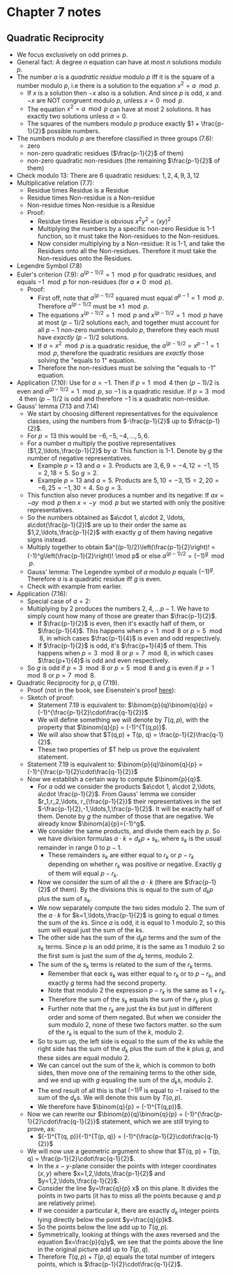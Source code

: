 # Chapter 7 notes

## Quadratic Reciprocity

- We focus exclusively on odd primes $p$.
- General fact: A degree $n$ equation can have at most $n$ solutions modulo $p$.
- The number $a$ is a *quadratic residue* modulo $p$ iff it is the square of a number modulo $p$, i.e there is a solution to the equation $x^2=a \mod p$.
    - If $x$ is a solution then $-x$ also is a solution. And since $p$ is odd, $x$ and $-x$ are NOT congruent modulo $p$, unless $x=0 \mod p$.
    - The equation $x^2=a \mod p$ can have at most 2 solutions. It has exactly two solutions unless $a=0$.
    - The squares of the numbers modulo $p$ produce exactly $1 + \frac{p-1}{2}$ possible numbers.
- The numbers modulo $p$ are therefore classified in three groups (7.6):
    - zero
    - non-zero quadratic residues ($\frac{p-1}{2}$ of them)
    - non-zero quadratic non-residues (the remaining $\frac{p-1}{2}$ of them)
- Check modulo 13: There are 6 quadratic residues: $1,2,4,9,3,12$
- Multiplicative relation (7.7):
    - Residue times Residue is a Residue
    - Residue times Non-residue is a Non-residue
    - Non-residue times Non-residue is a Residue
    - Proof:
        - Residue times Residue is obvious $x^2y^2=(xy)^2$
        - Multiplying the numbers by a specific non-zero Residue is 1-1 function, so it must take the Non-residues to the Non-residues.
        - Now consider multiplying by a Non-residue: It is 1-1, and take the Residues onto all the Non-residues. Therefore it must take the Non-residues onto the Residues.
- Legendre Symbol (7.8)
- Euler's criterion (7.9): $a^{(p-1)/2}=1\mod p$ for quadratic residues, and equals $-1\mod p$ for non-residues (for $a\neq 0\mod p$).
    - Proof:
        - First off, note that $a^{(p-1)/2}$ squared must equal $a^{p-1}=1\mod p$. Therefore $a^{(p-1)/2}$ must be $\pm 1\mod p$.
        - The equations $x^{(p-1)/2}=1\mod p$ and $x^{(p-1)/2}=1\mod p$ have at most $(p-1)/2$ solutions each, and together must account for all $p-1$ non-zero numbers modulo $p$, therefore they each must have *exactly* $(p-1)/2$ solutions.
        - If $a=x^2 \mod p$ is a quadratic residue, the $a^{(p-1)/2}=x^{p-1}=1\mod p$, therefore the quadratic residues are *exactly* those solving the "equals to 1" equation.
        - Therefore the non-residues must be solving the "equals to -1" equation.
- Application (7.10): Use for $a=-1$. Then if $p=1\mod 4$ then $(p-1)/2$ is even and $a^{(p-1)/2} = 1\mod p$, so $-1$ is a quadratic residue. If $p=3\mod 4$ then $(p-1)/2$ is odd and therefore $-1$ is a quadratic non-residue.
- Gauss' lemma (7.13 and 7.14)
    - We start by choosing different representatives for the equivalence classes, using the numbers from $-\frac{p-1}{2}$ up to $\frac{p-1}{2}$.
    - For $p=13$ this would be $-6,-5,-4,\ldots,5,6$.
    - For a number $a$ multiply the postive representatives ($1,2,\ldots,\frac{p-1}{2}$ by $a$: This function is 1-1. Denote by $g$ the number of negative representatives.
        - Example $p=13$ and $a=3$. Products are $3,6,9=-4,12=-1,15=2,18=5$. So $g=2$.
        - Example $p=13$ and $a=5$. Products are $5,10=-3,15=2,20=-6,25=-1,30=4$. So $g=3$.
    - This function also never produces a number and its negative: If $ax=-ay\mod p$ then $x=-y\mod p$ but we started with only the positive representatives.
    - So the numbers obtained as $a\cdot 1, a\cdot 2, \ldots, a\cdot(\frac{p-1}{2})$ are up to their order the same as $1,2,\ldots,\frac{p-1}{2}$ with exactly $g$ of them having negative signs instead.
    - Multiply together to obtain $a^{(p-1)/2}\left(\frac{p-1}{2}\right)! = (-1)^g\left(\frac{p-1}{2}\right)! \mod p$ or else $a^{(p-1)/2}=(-1)^g \mod p$.
    - Gauss' lemma: The Legendre symbol of $a$ modulo $p$ equals $(-1)^g$. Therefore $a$ is a quadratic residue iff $g$ is even.
    - Check with example from earlier.
- Application (7.16):
    - Special case of $a=2$:
    - Multiplying by $2$ produces the numbers $2, 4, \ldots p-1$. We have to simply count how many of those are greater than $\frac{p-1}{2}$.
        - If $\frac{p-1}{2}$ is even, then it's exactly half of them, or $\frac{p-1}{4}$. This happens when $p=1\mod 8$ or $p=5\mod 8$, in which cases $\frac{p-1}{4}$ is even and odd respectively.
        - If $\frac{p-1}{2}$ is odd, it's $\frac{p+1}{4}$ of them. This happens when $p=3\mod 8$ or $p=7\mod 8$, in which cases $\frac{p+1}{4}$ is odd and even respectively.
    - So $g$ is odd if $p=3\mod 8$ or $p=5\mod 8$ and $g$ is even if $p=1\mod 8$ or $p=7\mod 8$.
- Quadratic Reciprocity for $p,q$ (7.19).
    - Proof (not in the book, see Eisenstein's proof [here](https://en.wikipedia.org/wiki/Proofs_of_quadratic_reciprocity#Eisenstein's_proof)):
    - Sketch of proof:
        - Statement 7.19 is equivalent to: $\binom{p}{q}\binom{q}{p} = (-1)^{\frac{p-1}{2}\cdot\frac{q-1}{2}}$
        - We will define something we will denote by $T(q, p)$, with the property that $\binom{q}{p} = (-1)^{T(q,p)}$.
        - We will also show that $T(q,p) + T(p, q) = \frac{p-1}{2}\frac{q-1}{2}$.
        - These two properties of $T help us prove the equivalent statement.
    - Statement 7.19 is equivalent to: $\binom{p}{q}\binom{q}{p} = (-1)^{\frac{p-1}{2}\cdot\frac{q-1}{2}}$
    - Now we establish a certain way to compute $\binom{p}{q}$.
        - For $a$ odd we consider the products $a\cdot 1, a\cdot 2,\ldots, a\cdot \frac{p-1}{2}$. From Gauss' lemma we consider $r_1,r_2,\ldots, r_{\frac{p-1}{2}}$ their representatives in the set $-\frac{p-1}{2},-1,\ldots,1,\frac{p-1}{2}$. It will be exactly half of them. Denote by $g$ the number of those that are negative. We already know $\binom{a}{p}=(-1)^g$.
        - We consider the same products, and divide them each by $p$. So we have division formulas $a\cdot k = d_k p + s_k$, where $s_k$ is the usual remainder in range $0$ to $p-1$.
            - These remainders $s_k$ are either equal to $r_k$ or $p-r_k$ depending on whether $r_k$ was positive or negative. Exactly $g$ of them will equal $p-r_k$.
        - Now we consider the sum of all the $a\cdot k$ (there are $\frac{p-1}{2}$ of them). By the divisions this is equal to the sum of $d_k p$ plus the sum of $s_k$.
        - We now separately compute the two sides modulo $2$. The sum of the $a\cdot k$ for $k=1,\ldots,\frac{p-1}{2}$ is going to equal $a$ times the sum of the $k$s. Since $a$ is odd, it is equal to $1$ modulo $2$, so this sum will equal just the sum of the $k$s.
        - The other side has the sum of the $d_k p$ terms and the sum of the $s_k$ terms. Since $p$ is an odd prime, it is the same as $1$ modulo $2$ so the first sum is just the sum of the $d_k$ terms, modulo $2$.
        - The sum of the $s_k$ terms is related to the sum of the $r_k$ terms.
            - Remember that eack $s_k$ was either equal to $r_k$ or to $p-r_k$, and exactly $g$ terms had the second property.
            - Note that modulo $2$ the expression $p-r_k$ is the same as $1+r_k$.
            - Therefore the sum of the $s_k$ equals the sum of the $r_k$ plus $g$.
            - Further note that the $r_k$ are just the $k$s but just in different order and some of them negated. But when we consider the sum modulo $2$, none of these two factors matter. so the sum of the $r_k$ is equal to the sum of the $k$, modulo $2$.
        - So to sum up, the left side is equal to the sum of the $k$s while the right side has the sum of the $d_k$ plus the sum of the $k$ plus $g$, and these sides are equal modulo $2$.
        - We can cancel out the sum of the $k$, which is common to both sides, then move one of the remaining terms to the other side, and we end up with $g$ equaling the sum of the $d_k$s, modulo $2$.
        - The end result of all this is that $(-1)^g$ is equal to $-1$ raised to the sum of the $d_k$s. We will denote this sum by $T(a, p)$.
        - We therefore have $\binom{q}{p} = (-1)^{T(q,p)}$.
    - Now we can rewrite our $\binom{p}{q}\binom{q}{p} = (-1)^{\frac{p-1}{2}\cdot\frac{q-1}{2}}$ statement, which we are still trying to prove, as:
        - $(-1)^{T(q, p)}(-1)^{T(p, q)} = (-1)^{\frac{p-1}{2}\cdot\frac{q-1}{2}}$
    - We will now use a geometric argument to show that $T(q, p) + T(p, q) = \frac{p-1}{2}\cdot\frac{q-1}{2}$.
        - In the $x-y$-plane consider the points with integer coordinates $(x,y)$ where $x=1,2,\ldots,\frac{p-1}{2}$ and $y=1,2,\ldots,\frac{q-1}{2}$.
        - Consider the line $y=\frac{q}{p} x$ on this plane. It divides the points in two parts (it has to miss all the points because $q$ and $p$ are relatively prime).
        - If we consider a particular $k$, there are exactly $d_k$ integer points lying directly below the point $y=\frac{q}{p}k$.
        - So the points below the line add up to $T(q, p)$.
        - Symmetrically, looking at things with the axes reversed and the equation $x=\frac{p}{q}y$, we see that the points above the line in the original picture add up to $T(p, q)$.
        - Therefore $T(q, p) + T(p, q)$ equals the total number of integers points, which is $\frac{p-1}{2}\cdot\frac{q-1}{2}$.
